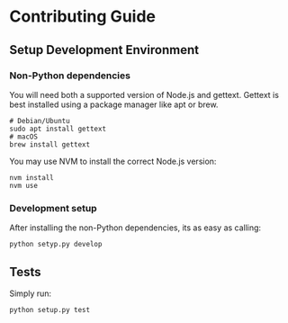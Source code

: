 # Contributing Guide

## Setup Development Environment

### Non-Python dependencies

You will need both a supported version of Node.js and gettext.
Gettext is best installed using a package manager like apt or brew.

```shell
# Debian/Ubuntu
sudo apt install gettext
# macOS
brew install gettext
```

You may use NVM to install the correct Node.js version:

```shell
nvm install
nvm use
```

### Development setup

After installing the non-Python dependencies, its as easy as calling:

```shell
python setyp.py develop
```

## Tests

Simply run:

```shell
python setup.py test
```
